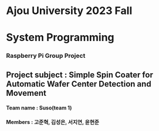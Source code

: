 # Ajou University 2023 Fall
# System Programming
### Raspberry Pi Group Project 
  

## Project subject : Simple Spin Coater for Automatic Wafer Center Detection and Movement
#### Team name : Suso(team 1)
#### Members : 고준혁, 김성은, 서지연, 윤현준
